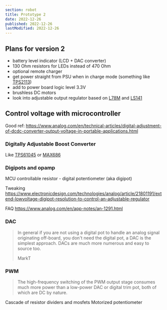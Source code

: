 ```yaml
---
section: robot
title: Prototype 2
date: 2022-12-26
published: 2022-12-26
lastModified: 2022-12-26
---
```


## Plans for version 2

- battery level indicator (LCD + DAC converter)
- 130 Ohm resistors for LEDs instead of 470 Ohm
- optional remote charger
- get power straight from PSU when in charge mode (something like [TPS2113](https://www.ti.com/lit/ds/symlink/tps2113.pdf))
- add to power board logic level 3.3V
- brushless DC motors
- look into adjustable output regulator based on [L78M](https://datasheetspdf.com/pdf-file/1045179/STMicroelectronics/78M12/1) and [LS141](https://datasheetspdf.com/pdf-file/237025/SGS/LS141/1)


## Control voltage with microcontroller

Good ref: https://www.analog.com/en/technical-articles/digital-adjustment-of-dcdc-converter-output-voltage-in-portable-applications.html

###  Digitally Adjustable Boost Converter

Like [TPS61045](https://www.ti.com/lit/ds/symlink/tps61045.pdf) or [MAX686](https://www.pacificdisplay.com/ics_app%20notes/dc-dc%20converters/MAX686.pdf)

### Digipots and opamp

MCU controllable resistor - digital potentiometer (aka digipot)

Tweaking https://www.electronicdesign.com/technologies/analog/article/21801191/extend-lowvoltage-digipot-resolution-to-control-an-adjustable-regulator

FAQ https://www.analog.com/en/app-notes/an-1291.html

### DAC

> In general if you are not using a digital pot to handle an analog signal originating off-board, you don't need the digital pot, a DAC is the simplest approach. DACs are much more numerous and easy to source too.
>
> MarkT

### PWM

> The high-frequency switching of the PWM output stage consumes much more power than a low-power DAC or digital trim pot, both of which are DC by nature.

Cascade of resistor dividers and mosfets
Motorized potentiometer


